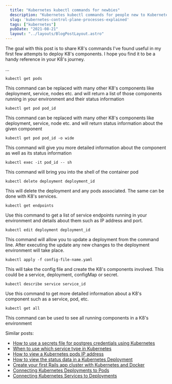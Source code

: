 ```yaml
---
  title: "Kubernetes kubectl commands for newbies"
  description: "Kubernetes kubectl commands for people new to Kubernetes"
  slug: 'kubernetes-control-plane-processes-explained'
  tags: ["kubernetes"]
  pubDate: "2021-08-21"
  layout: "../layouts/BlogPostLayout.astro"
---
```



The goal with this post is to share K8's commands I've found useful in my first few attempts to deploy K8's components. I hope you find it to be a handy reference in your K8's journey.

...


```
kubectl get pods
```
This command can be replaced with many other K8's components like deployment, service, nodes etc. and will return a list of those components running in your environment and their status information

```
kubectl get pod pod_id
```

This command can be replaced with many other K8's components like deployment, service, node etc. and will return status information about the given component

```
kubectl get pod pod_id -o wide
```
This command will give you more detailed information about the component as well as its status information


```
kubectl exec -it pod_id -- sh
```
This command will bring you into the shell of the container pod


```
kubectl delete deployment deployment_id
```
This will delete the deployment and any pods associated. The same can be done with K8's services.


```
kubectl get endpoints
```
Use this command to get a list of service endpoints running in your environment and details about them such as IP address and port.


```
kubectl edit deployment deployment_id
```
This command will allow you to update a deployment from the command line. After executing the update any new changes to the deployment environment will take place.

```
kubectl apply -f config-file-name.yaml
```
This will take the config file and create the K8's components involved. This could be a service, deployment, configMap or secret.

```
kubectl describe service service_id
```
Use this command to get more detailed information about a K8's component such as a service, pod, etc.

```
kubectl get all
```
This command can be used to see all running components in a K8's environment

Similar posts:
- [How to use a secrets file for postgres credentials using Kubernetes](https://www.devdecks.io/2021-how-to-use-a-secrets-file-for-postgres-credentials-kubernetes)
- [When to use which service type in Kubernetes](https://www.devdecks.io/2021-when-to-use-kubernetes-service-types-configip-loadbalancer-nodeport)
- [How to view a Kubernetes pods IP address](https://www.devdecks.io/2021-how-to-view-kubernetes-pod-ip-address)
- [How to view the status data in a Kubernetes Deployment](https://www.devdecks.io/2021-how-to-view-the-status-data-of-a-kubernetes-deployment)
- [Create your first Rails app cluster with Kubernetes and Docker](https://www.devdecks.io/2021-create-your-first-kubernetes-rails-app-pt1)
- [Connecting Kubernetes Deployments to Pods](https://www.devdecks.io/2021-connecting-pods-to-deployments-kubernetes)
- [Connecting Kubernetes Services to Deployments](https://www.devdecks.io/2021-connecting-services-to-deployments-kubernetes)